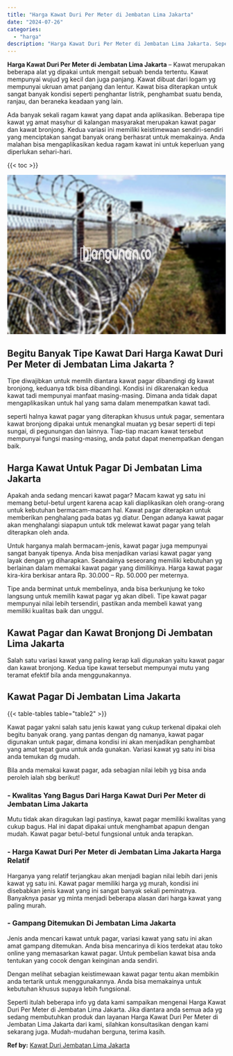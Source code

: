 ```yaml
---
title: "Harga Kawat Duri Per Meter di Jembatan Lima Jakarta"
date: "2024-07-26"
categories: 
  - "harga"
description: "Harga Kawat Duri Per Meter di Jembatan Lima Jakarta. Seperti itulah beberapa info yg data kami sampaikan mengenai Harga Kawat Duri Per Meter di Jembatan Lima..."
---
```


**Harga Kawat Duri Per Meter di Jembatan Lima Jakarta** – Kawat merupakan beberapa alat yg dipakai untuk mengait sebuah benda tertentu. Kawat mempunyai wujud yg kecil dan juga panjang. Kawat dibuat dari logam yg mempunyai ukruan amat panjang dan lentur. Kawat bisa diterapkan untuk sangat banyak kondisi seperti penghantar listrik, penghambat suatu benda, ranjau, dan beraneka keadaan yang lain.

Ada banyak sekali ragam kawat yang dapat anda aplikasikan. Beberapa tipe kawat yg amat masyhur di kalangan masyarakat merupakan kawat pagar dan kawat bronjong. Kedua variasi ini memiliki keistimewaan sendiri-sendiri yang menciptakan sangat banyak orang berhasrat untuk memakainya. Anda malahan bisa mengaplikasikan kedua ragam kawat ini untuk keperluan yang diperlukan sehari-hari.

{{< toc >}}

![Harga Kawat Duri Per Meter di Jembatan Lima Jakarta](/images/jual-kawat-murah43.png)

## Begitu Banyak Tipe Kawat Dari Harga Kawat Duri Per Meter di Jembatan Lima Jakarta ?

Tipe diwajibkan untuk memlih diantara kawat pagar dibandingi dg kawat bronjong, keduanya tdk bisa dibandingi. Kondisi ini dikarenakan kedua kawat tadi mempunyai manfaat masing-masing. Dimana anda tidak dapat mengaplikasikan untuk hal yang sama dalam menempatkan kawat tadi.

seperti halnya kawat pagar yang diterapkan khusus untuk pagar, sementara kawat bronjong dipakai untuk menangkal muatan yg besar seperti di tepi sungai, di pegunungan dan lainnya. Tiap-tiap macam kawat tersebut mempunyai fungsi masing-masing, anda patut dapat menempatkan dengan baik.

## Harga Kawat Untuk Pagar Di Jembatan Lima Jakarta

Apakah anda sedang mencari kawat pagar? Macam kawat yg satu ini memang betul-betul urgent karena acap kali diaplikasikan oleh orang-orang untuk kebutuhan bermacam-macam hal. Kawat pagar diterapkan untuk memberikan penghalang pada batas yg diatur. Dengan adanya kawat pagar akan menghalangi siapapun untuk tdk melewat kawat pagar yang telah diterapkan oleh anda.

Untuk harganya malah bermacam-jenis, kawat pagar juga mempunyai sangat banyak tipenya. Anda bisa menjadikan variasi kawat pagar yang layak dengan yg diharapkan. Seandainya seseorang memiliki kebutuhan yg berlainan dalam memakai kawat pagar yang dimilikinya. Harga kawat pagar kira-kira berkisar antara Rp. 30.000 – Rp. 50.000 per meternya.

Tipe anda berminat untuk membelinya, anda bisa berkunjung ke toko langsung untuk memilih kawat pagar yg akan dibeli. Tipe kawat pagar mempunyai nilai lebih tersendiri, pastikan anda membeli kawat yang memiliki kualitas baik dan unggul.

## Kawat Pagar dan Kawat Bronjong Di Jembatan Lima Jakarta

Salah satu variasi kawat yang paling kerap kali digunakan yaitu kawat pagar dan kawat bronjong. Kedua tipe kawat tersebut mempunyai mutu yang teramat efektif bila anda menggunakannya.

## Kawat Pagar Di Jembatan Lima Jakarta

{{< table-tables table="table2" >}}

Kawat pagar yakni salah satu jenis kawat yang cukup terkenal dipakai oleh begitu banyak orang. yang pantas dengan dg namanya, kawat pagar digunakan untuk pagar, dimana kondisi ini akan menjadikan penghambat yang amat tepat guna untuk anda gunakan. Variasi kawat yg satu ini bisa anda temukan dg mudah.

Bila anda memakai kawat pagar, ada sebagian nilai lebih yg bisa anda peroleh ialah sbg berikut!

### \- Kwalitas Yang Bagus Dari Harga Kawat Duri Per Meter di Jembatan Lima Jakarta

Mutu tidak akan diragukan lagi pastinya, kawat pagar memiliki kwalitas yang cukup bagus. Hal ini dapat dipakai untuk menghambat apapun dengan mudah. Kawat pagar betul-betul fungsional untuk anda terapkan.

### \- Harga Kawat Duri Per Meter di Jembatan Lima Jakarta Harga Relatif

Harganya yang relatif terjangkau akan menjadi bagian nilai lebih dari jenis kawat yg satu ini. Kawat pagar memiliki harga yg murah, kondisi ini disebabkan jenis kawat yang ini sangat banyak sekali peminatnya. Banyaknya pasar yg minta menjadi beberapa alasan dari harga kawat yang paling murah.

### \- Gampang Ditemukan Di Jembatan Lima Jakarta

Jenis anda mencari kawat untuk pagar, variasi kawat yang satu ini akan amat gampang ditemukan. Anda bisa mencarinya di kios terdekat atau toko online yang memasarkan kawat pagar. Untuk pembelian kawat bisa anda tentukan yang cocok dengan keinginan anda sendiri.

Dengan melihat sebagian keistimewaan kawat pagar tentu akan membikin anda tertarik untuk menggunakannya. Anda bisa memakainya untuk kebutuhan khusus supaya lebih fungsional.

Seperti itulah beberapa info yg data kami sampaikan mengenai Harga Kawat Duri Per Meter di Jembatan Lima Jakarta. Jika diantara anda semua ada yg sedang membutuhkan produk dan layanan Harga Kawat Duri Per Meter di Jembatan Lima Jakarta dari kami, silahkan konsultasikan dengan kami sekarang juga. Mudah-mudahan berguna, terima kasih.

**Ref by:** [Kawat Duri Jembatan Lima Jakarta](https://id.wikipedia.org/wiki/Kawat)
